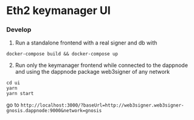 # Eth2 keymanager UI

### Develop

1. Run a standalone frontend with a real signer and db with

```
docker-compose build && docker-compose up
```

2. Run only the keymanager frontend while connected to the dappnode and using the dappnode package web3signer of any network

```
cd ui
yarn
yarn start
```

go to `http://localhost:3000/?baseUrl=http://web3signer.web3signer-gnosis.dappnode:9000&network=gnosis`
